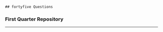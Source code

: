 ~~~TypeScript
## fortyfive Questions
~~~
### First Quarter Repository
-----------------------------

